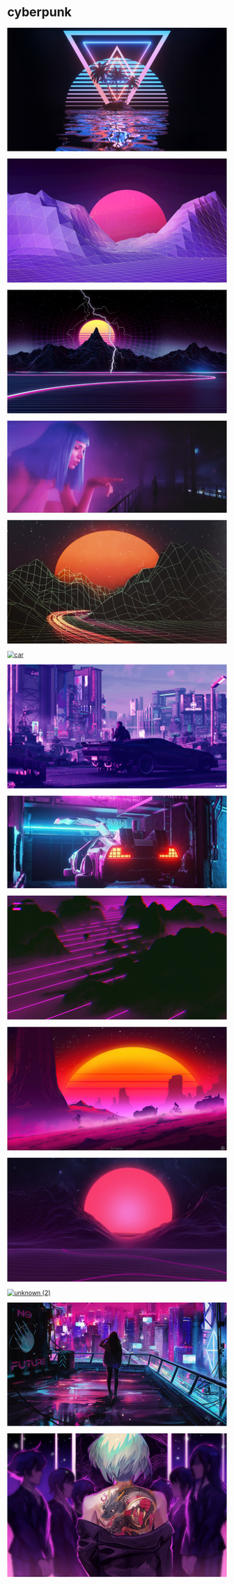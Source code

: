 # cyberpunk

<a href="0259.jpg"><img alt="0259" src="0259.jpg"></a>

<a href="0279.jpg"><img alt="0279" src="0279.jpg"></a>

<a href="0324.jpg"><img alt="0324" src="0324.jpg"></a>

<a href="0360.jpg"><img alt="0360" src="0360.jpg"></a>

<a href="0421.jpg"><img alt="0421" src="0421.jpg"></a>

<a href="car.png"><img alt="car" src="car.png"></a>

<a href="cyberpunk.jpg"><img alt="cyberpunk" src="cyberpunk.jpg"></a>

<a href="delorean-from-future-4k-ha-2560x1080.jpg"><img alt="delorean-from-future-4k-ha-2560x1080" src="delorean-from-future-4k-ha-2560x1080.jpg"></a>

<a href="image3.jpg"><img alt="image3" src="image3.jpg"></a>

<a href="lazy-laser-4k-rd-1920x1080.jpg"><img alt="lazy-laser-4k-rd-1920x1080" src="lazy-laser-4k-rd-1920x1080.jpg"></a>

<a href="space-darkness-neon-graphics-vaporwave.cleaned.jpg"><img alt="space-darkness-neon-graphics-vaporwave.cleaned" src="space-darkness-neon-graphics-vaporwave.cleaned.jpg"></a>

<a href="unknown (2).png"><img alt="unknown (2)" src="unknown (2).png"></a>

<a href="wallhaven-eyqe3k.jpg"><img alt="wallhaven-eyqe3k" src="wallhaven-eyqe3k.jpg"></a>

<a href="wallhaven-g7qw9q.jpg"><img alt="wallhaven-g7qw9q" src="wallhaven-g7qw9q.jpg"></a>

